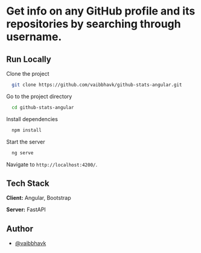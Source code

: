 # Get info on any GitHub profile and its repositories by searching through username.

## Run Locally

Clone the project

```bash
  git clone https://github.com/vaibbhavk/github-stats-angular.git
```

Go to the project directory

```bash
  cd github-stats-angular
```

Install dependencies

```bash
  npm install
```

Start the server

```bash
  ng serve
```

Navigate to `http://localhost:4200/`.

## Tech Stack

**Client:** Angular, Bootstrap

**Server:** FastAPI

## Author

- [@vaibbhavk](https://www.github.com/vaibbhavk)

